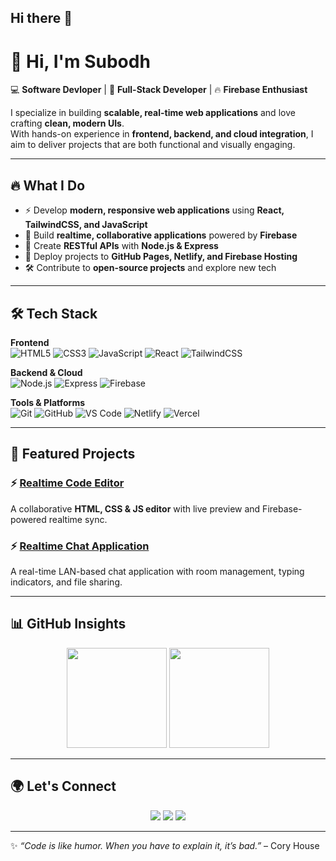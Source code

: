 ## Hi there 👋

<!--
**subodh-git77/subodh-git77** is a ✨ _special_ ✨ repository because its `README.md` (this file) appears on your GitHub profile.

Here are some ideas to get you started:

- 🔭 I’m currently working on ...
- 🌱 I’m currently learning ...
- 👯 I’m looking to collaborate on ...
- 🤔 I’m looking for help with ...
- 💬 Ask me about ...
- 📫 How to reach me: ...
- 😄 Pronouns: ...
- ⚡ Fun fact: ...
-->



# 👋 Hi, I'm Subodh  

💻 **Software Devloper** | 🚀 **Full-Stack Developer** | 🔥 **Firebase Enthusiast**  

I specialize in building **scalable, real-time web applications** and love crafting **clean, modern UIs**.  
With hands-on experience in **frontend, backend, and cloud integration**, I aim to deliver projects that are both functional and visually engaging.  

---

## 🔥 What I Do
- ⚡ Develop **modern, responsive web applications** using **React, TailwindCSS, and JavaScript**  
- 🔄 Build **realtime, collaborative applications** powered by **Firebase**  
- 🎯 Create **RESTful APIs** with **Node.js & Express**  
- 🚀 Deploy projects to **GitHub Pages, Netlify, and Firebase Hosting**  
- 🛠️ Contribute to **open-source projects** and explore new tech  

---

## 🛠️ Tech Stack

**Frontend**  
![HTML5](https://img.shields.io/badge/HTML5-E34F26?style=flat-square&logo=html5&logoColor=white)
![CSS3](https://img.shields.io/badge/CSS3-1572B6?style=flat-square&logo=css3&logoColor=white)
![JavaScript](https://img.shields.io/badge/JavaScript-F7DF1E?style=flat-square&logo=javascript&logoColor=black)
![React](https://img.shields.io/badge/React-20232A?style=flat-square&logo=react&logoColor=61DAFB)
![TailwindCSS](https://img.shields.io/badge/Tailwind_CSS-38B2AC?style=flat-square&logo=tailwind-css&logoColor=white)

**Backend & Cloud**  
![Node.js](https://img.shields.io/badge/Node.js-339933?style=flat-square&logo=node.js&logoColor=white)
![Express](https://img.shields.io/badge/Express.js-000000?style=flat-square&logo=express&logoColor=white)
![Firebase](https://img.shields.io/badge/Firebase-FFCA28?style=flat-square&logo=firebase&logoColor=black)

**Tools & Platforms**  
![Git](https://img.shields.io/badge/Git-F05032?style=flat-square&logo=git&logoColor=white)
![GitHub](https://img.shields.io/badge/GitHub-181717?style=flat-square&logo=github&logoColor=white)
![VS Code](https://img.shields.io/badge/VS%20Code-0078d7?style=flat-square&logo=visual-studio-code&logoColor=white)
![Netlify](https://img.shields.io/badge/Netlify-00C7B7?style=flat-square&logo=netlify&logoColor=white)
![Vercel](https://img.shields.io/badge/Vercel-000000?style=flat-square&logo=vercel&logoColor=white)

---

## 🚀 Featured Projects

### ⚡ [Realtime Code Editor](https://github.com/subodh-git77/realtime-code-editor)  
A collaborative **HTML, CSS & JS editor** with live preview and Firebase-powered realtime sync.  

### ⚡ [Realtime Chat Application](https://github.com/subodh-git77/NetTalk)  
A real-time LAN-based chat application with room management, typing indicators, and file sharing.


---

## 📊 GitHub Insights
<p align="center">
  <img src="https://github-readme-stats.vercel.app/api?username=subodh-git77&show_icons=true&theme=tokyonight" height="160" />
  <img src="https://github-readme-stats.vercel.app/api/top-langs/?username=subodh-git77&layout=compact&theme=tokyonight" height="160" />
</p>

---

## 🌍 Let's Connect

<p align="center">
  <a href="mailto:subodh@gmail.com"><img src="https://img.shields.io/badge/Email-D14836?style=flat-square&logo=gmail&logoColor=white" /></a>
  <a href="https://linkedin.com/in/subodh-kumar-0449652a9/"><img src="https://img.shields.io/badge/LinkedIn-0A66C2?style=flat-square&logo=linkedin&logoColor=white" /></a>
  <a href="https://yourportfolio.com"><img src="https://img.shields.io/badge/Portfolio-FF7139?style=flat-square&logo=firefox&logoColor=white" /></a>
</p>

---

✨ *“Code is like humor. When you have to explain it, it’s bad.”* – Cory House
